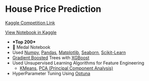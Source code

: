 # House Price Prediction

[Kaggle Competition Link](https://www.kaggle.com/competitions/house-prices-advanced-regression-techniques)

[View Notebook in Kaggle](https://www.kaggle.com/code/unlualperen/house-prices-advanced-regression-with-xgboost)

- **\*Top 200\***
- 🥉 Medal Notebook
- Used [Numpy](https://numpy.org/), [Pandas](https://pandas.pydata.org/), [Matplotlib](https://matplotlib.org/), [Seaborn](https://seaborn.pydata.org/), [Scikit-Learn](https://scikit-learn.org/)
- [Gradient Boosted](https://en.wikipedia.org/wiki/Gradient_boosting) Trees with [XGBoost](https://xgboost.readthedocs.io/)
- Used Unsupervised Learning Algorithms for Feature Engineering
  - [KMeans](https://en.wikipedia.org/wiki/K-means_clustering), [PCA (Principal Component Analysis)](https://en.wikipedia.org/wiki/Principal_component_analysis)
- HyperParameter Tuning Using [Optuna](https://optuna.readthedocs.io/en/stable/)
